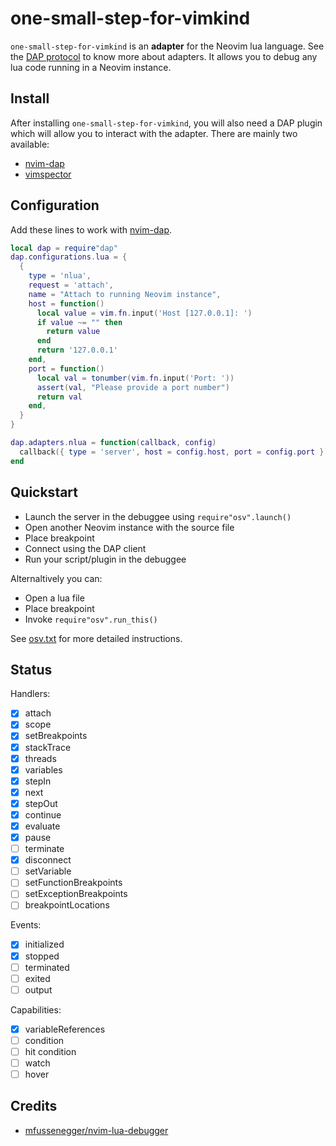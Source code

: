 # one-small-step-for-vimkind


`one-small-step-for-vimkind` is an **adapter** for the Neovim lua language. See the [DAP protocol](https://microsoft.github.io/debug-adapter-protocol/overview) to know more about adapters. It allows you to debug any lua code running in a Neovim instance.

## Install

After installing `one-small-step-for-vimkind`, you will also need a DAP plugin which will allow you to interact with the adapter. There are mainly two available:

  * [nvim-dap](https://github.com/mfussenegger/nvim-dap)
  * [vimspector](https://github.com/puremourning/vimspector) 

## Configuration

Add these lines to work with [nvim-dap](https://github.com/mfussenegger/nvim-dap).

```lua
local dap = require"dap"
dap.configurations.lua = { 
  { 
    type = 'nlua', 
    request = 'attach',
    name = "Attach to running Neovim instance",
    host = function()
      local value = vim.fn.input('Host [127.0.0.1]: ')
      if value ~= "" then
        return value
      end
      return '127.0.0.1'
    end,
    port = function()
      local val = tonumber(vim.fn.input('Port: '))
      assert(val, "Please provide a port number")
      return val
    end,
  }
}

dap.adapters.nlua = function(callback, config)
  callback({ type = 'server', host = config.host, port = config.port })
end
```

## Quickstart

* Launch the server in the debuggee using `require"osv".launch()`
* Open another Neovim instance with the source file
* Place breakpoint
* Connect using the DAP client
* Run your script/plugin in the debuggee

Alternaltively you can:

* Open a lua file
* Place breakpoint
* Invoke `require"osv".run_this()`

See [osv.txt](https://github.com/jbyuki/lua-debug.nvim/blob/main/doc/osv.txt) for more detailed instructions.

## Status

Handlers:

* [x] attach
* [x] scope
* [x] setBreakpoints
* [x] stackTrace
* [x] threads
* [x] variables
* [x] stepIn
* [x] next
* [x] stepOut
* [x] continue
* [x] evaluate
* [x] pause
* [ ] terminate
* [x] disconnect
* [ ] setVariable
* [ ] setFunctionBreakpoints
* [ ] setExceptionBreakpoints
* [ ] breakpointLocations

Events:

* [x] initialized
* [x] stopped
* [ ] terminated
* [ ] exited
* [ ] output

Capabilities:

* [x] variableReferences
* [ ] condition
* [ ] hit condition
* [ ] watch
* [ ] hover

## Credits

* [mfussenegger/nvim-lua-debugger](https://github.com/mfussenegger/nvim-lua-debugger)
